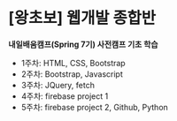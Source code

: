 [왕초보] 웹개발 종합반
=============

**내일배움캠프(Spring 7기) 사전캠프 기초 학습**

- 1주차: HTML, CSS, Bootstrap 
- 2주차: Bootstrap, Javascript 
- 3주차: JQuery, fetch 
- 4주차: firebase project 1
- 5주차: firebase project 2, Github, Python 
